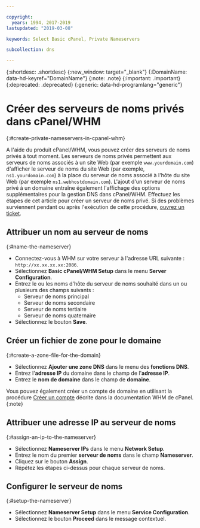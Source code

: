 ```yaml
---

copyright:
  years: 1994, 2017-2019
lastupdated: "2019-03-08"

keywords: Select Basic cPanel, Private Nameservers

subcollection: dns

---
```



{:shortdesc: .shortdesc}
{:new_window: target="_blank"}
{:DomainName: data-hd-keyref="DomainName"}
{:note: .note}
{:important: .important}
{:deprecated: .deprecated}
{:generic: data-hd-programlang="generic"}

# Créer des serveurs de noms privés dans cPanel/WHM
{:#create-private-nameservers-in-cpanel-whm}

A l'aide du produit cPanel/WHM, vous pouvez créer des serveurs de noms privés à tout moment. Les serveurs de noms privés permettent aux serveurs de noms associés à un site Web (par exemple `www.yourdomain.com`) d'afficher le serveur de noms du site Web (par exemple, `ns1.yourdomain.com`) à la place du serveur de noms associé à l'hôte du site Web (par exemple `ns1.webhostdomain.com`). L'ajout d'un serveur de noms privé à un domaine entraîne également l'affichage des options supplémentaires pour la gestion DNS dans cPanel/WHM. Effectuez les étapes de cet article pour créer un serveur de noms privé. Si des problèmes surviennent pendant ou après l'exécution de cette procédure, [ouvrez un ticket](/docs/get-support?topic=get-support-getting-customer-support).

## Attribuer un nom au serveur de noms
{:#name-the-nameserver}

* Connectez-vous à WHM sur votre serveur à l'adresse URL suivante : `http://xx.xx.xx.xx:2086`.
* Sélectionnez **Basic cPanel/WHM Setup** dans le menu **Server Configuration**.
* Entrez le ou les noms d'hôte du serveur de noms souhaité dans un ou plusieurs des champs suivants :
  * Serveur de noms principal
  * Serveur de noms secondaire
  * Serveur de noms tertiaire
  * Serveur de noms quaternaire
* Sélectionnez le bouton **Save**.

## Créer un fichier de zone pour le domaine
{:#create-a-zone-file-for-the-domain}

* Sélectionnez **Ajouter une zone DNS** dans le menu des **fonctions DNS**.
* Entrez l'**adresse IP** du domaine dans le champ de l'**adresse IP**.
* Entrez le **nom de domaine** dans le champ de **domaine**.

Vous pouvez également créer un compte de domaine en utilisant la procédure [Créer un compte](https://docs.cpanel.net/display/70Docs/Create+a+New+Account) décrite dans la documentation WHM de cPanel.
{:note}

## Attribuer une adresse IP au serveur de noms
{:#assign-an-ip-to-the-nameserver}

* Sélectionnez **Nameserver IPs** dans le menu **Network Setup**.
* Entrez le nom du premier **serveur de noms** dans le champ **Nameserver**.
* Cliquez sur le bouton **Assign**.
* Répétez les étapes ci-dessus pour chaque serveur de noms.

## Configurer le serveur de noms
{:#setup-the-nameserver}

* Sélectionnez **Nameserver Setup** dans le menu **Service Configuration**.
* Sélectionnez le bouton **Proceed** dans le message contextuel.
